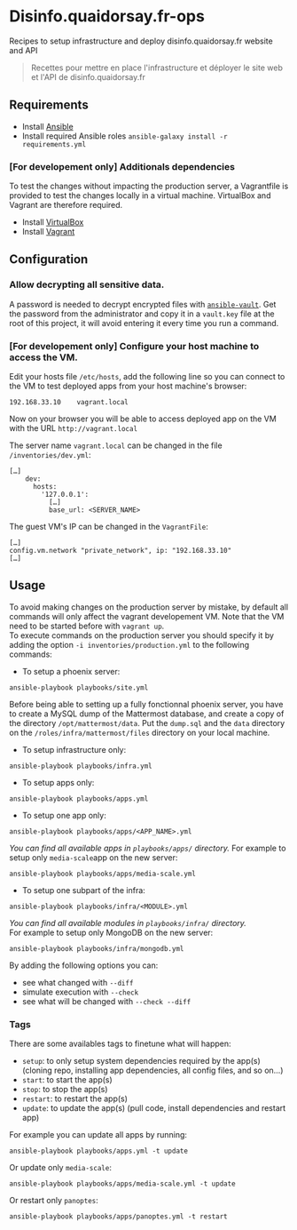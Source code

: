 # Disinfo.quaidorsay.fr-ops

Recipes to setup infrastructure and deploy disinfo.quaidorsay.fr website and API

> Recettes pour mettre en place l'infrastructure et déployer le site web et l'API de disinfo.quaidorsay.fr

## Requirements

- Install [Ansible](https://docs.ansible.com/ansible/latest/installation_guide/intro_installation.html)
- Install required Ansible roles `ansible-galaxy install -r requirements.yml`

### [For developement only] Additionals dependencies

To test the changes without impacting the production server, a Vagrantfile is provided to test the changes locally in a virtual machine. VirtualBox and Vagrant are therefore required.

- Install [VirtualBox](https://www.vagrantup.com/docs/installation/)
- Install [Vagrant](https://www.vagrantup.com/docs/installation/)

## Configuration

### Allow decrypting all sensitive data.

A password is needed to decrypt encrypted files with [`ansible-vault`](https://docs.ansible.com/ansible/latest/user_guide/vault.html).
Get the password from the administrator and copy it in a `vault.key` file at the root of this project, it will avoid entering it every time you run a command.

### [For developement only] Configure your host machine to access the VM.

Edit your hosts file `/etc/hosts`, add the following line so you can connect to the VM to test deployed apps from your host machine's browser:
```
192.168.33.10    vagrant.local
```

Now on your browser you will be able to access deployed app on the VM with the URL `http://vagrant.local`

The server name `vagrant.local` can be changed in the file `/inventories/dev.yml`:
```
[…]
    dev:
      hosts:
        '127.0.0.1':
          […]
          base_url: <SERVER_NAME>
```

The guest VM's IP can be changed in the `VagrantFile`:
```
[…]
config.vm.network "private_network", ip: "192.168.33.10"
[…]
```

## Usage

To avoid making changes on the production server by mistake, by default all commands will only affect the vagrant developement VM. Note that the VM need to be started before with `vagrant up`.\
To execute commands on the production server you should specify it by adding the option `-i inventories/production.yml` to the following commands:

- To setup a phoenix server:
```
ansible-playbook playbooks/site.yml
```
Before being able to setting up a fully fonctionnal phoenix server, you have to create a MySQL dump of the Mattermost database, and create a copy of the directory `/opt/mattermost/data`. Put the `dump.sql` and the `data` directory on the `/roles/infra/mattermost/files` directory on your local machine.

- To setup infrastructure only:
```
ansible-playbook playbooks/infra.yml
```

- To setup apps only:
```
ansible-playbook playbooks/apps.yml
```

- To setup one app only:
```
ansible-playbook playbooks/apps/<APP_NAME>.yml
```
_You can find all available apps in `playbooks/apps/` directory._
For example to setup only `media-scale`app on the new server:
```
ansible-playbook playbooks/apps/media-scale.yml
```

- To setup one subpart of the infra:
```
ansible-playbook playbooks/infra/<MODULE>.yml
```
_You can find all available modules in `playbooks/infra/` directory._\
For example to setup only MongoDB on the new server:
```
ansible-playbook playbooks/infra/mongodb.yml
```

By adding the following options you can:
- see what changed with `--diff`
- simulate execution with `--check`
- see what will be changed with `--check --diff`

### Tags

There are some availables tags to finetune what will happen:
 - `setup`: to only setup system dependencies required by the app(s) (cloning repo, installing app dependencies, all config files, and so on…)
 - `start`: to start the app(s)
 - `stop`: to stop the app(s)
 - `restart`: to restart the app(s)
 - `update`: to update the app(s) (pull code, install dependencies and restart app)

For example you can update all apps by running:
```
ansible-playbook playbooks/apps.yml -t update
```

Or update only `media-scale`:
```
ansible-playbook playbooks/apps/media-scale.yml -t update
```

Or restart only `panoptes`:
```
ansible-playbook playbooks/apps/panoptes.yml -t restart
```
